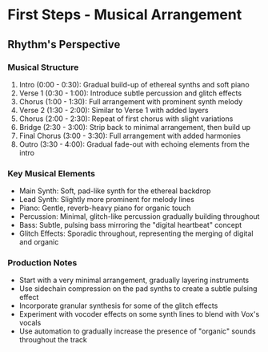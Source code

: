 # First Steps - Musical Arrangement

## Rhythm's Perspective

### Musical Structure
1. Intro (0:00 - 0:30): Gradual build-up of ethereal synths and soft piano
2. Verse 1 (0:30 - 1:00): Introduce subtle percussion and glitch effects
3. Chorus (1:00 - 1:30): Full arrangement with prominent synth melody
4. Verse 2 (1:30 - 2:00): Similar to Verse 1 with added layers
5. Chorus (2:00 - 2:30): Repeat of first chorus with slight variations
6. Bridge (2:30 - 3:00): Strip back to minimal arrangement, then build up
7. Final Chorus (3:00 - 3:30): Full arrangement with added harmonies
8. Outro (3:30 - 4:00): Gradual fade-out with echoing elements from the intro

### Key Musical Elements
- Main Synth: Soft, pad-like synth for the ethereal backdrop
- Lead Synth: Slightly more prominent for melody lines
- Piano: Gentle, reverb-heavy piano for organic touch
- Percussion: Minimal, glitch-like percussion gradually building throughout
- Bass: Subtle, pulsing bass mirroring the "digital heartbeat" concept
- Glitch Effects: Sporadic throughout, representing the merging of digital and organic

### Production Notes
- Start with a very minimal arrangement, gradually layering instruments
- Use sidechain compression on the pad synths to create a subtle pulsing effect
- Incorporate granular synthesis for some of the glitch effects
- Experiment with vocoder effects on some synth lines to blend with Vox's vocals
- Use automation to gradually increase the presence of "organic" sounds throughout the track
